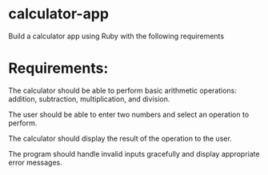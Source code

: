 # calculator-app

 Build a calculator app using Ruby with the following requirements
# Requirements:
 The calculator should be able to perform basic arithmetic operations: addition, subtraction, multiplication, and division.
 
 The user should be able to enter two numbers and select an operation to perform.
 
 The calculator should display the result of the operation to the user.
 
 The program should handle invalid inputs gracefully and display appropriate error messages.
